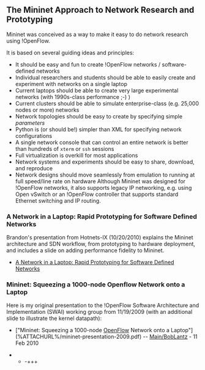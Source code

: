 <!-- %META:TOPICINFO{author="BobLantz" date="1339625148" format="1.1" reprev="1.6" version="1.6"}% -->
<!-- %META:TOPICPARENT{name="Mininet"}% -->
<!-- Use our custom page layout:
* Set VIEW_TEMPLATE = [MininetView](MininetView)
-->


The Mininet Approach to Network Research and Prototyping
---------------------------------------------------------

Mininet was conceived as a way to make it easy to do network research using !OpenFlow.

It is based on several guiding ideas and principles:

* It should be easy and fun to create !OpenFlow networks / software-defined networks
* Individual researchers and students should be able to easily create and experiment with networks on a single laptop
* Current laptops should be able to create very large experimental networks (with 1990s-class performance ;-) )
* Current clusters should be able to simulate enterprise-class (e.g. 25,000 nodes or more) networks
* Network topologies should be easy to create by specifying simple _parameters_
* Python is (or should be!) simpler than XML for specifying network configurations
* A single network console that can control an entire network is better than hundreds of <code>xterm</code> or <code>ssh</code> sessions
* Full virtualization is overkill for most applications
* Network systems and experiments should be easy to share, download, and reproduce
* Network designs should move seamlessly from emulation to running at full speed/line rate on hardware
Although Mininet was designed for !OpenFlow networks, it also supports legacy IP networking, e.g. using Open vSwitch or an !OpenFlow controller that supports standard Ethernet switching and IP routing.


### A Network in a Laptop: Rapid Prototyping for Software Defined Networks

Brandon's presentation from Hotnets-IX (10/20/2010) explains the Mininet architecture and SDN workflow, from prototyping to hardware deployment, and includes a slide on adding performance fidelity to Mininet.

* [A Network in a Laptop: Rapid Prototyping for Software Defined Networks](%ATTACHURL%/mininet-hotnets2010-final.pdf)

### Mininet: Squeezing a 1000-node Openflow Network onto a Laptop

Here is my original presentation to the !OpenFlow Software Architecture and Implementation (SWAI) working group from 11/19/2009 (with an additional slide to illustrate the kernel datapath):

* ["Mininet: Squeezing a 1000-node [OpenFlow](OpenFlow) Network onto a Laptop"](%ATTACHURL%/mininet-presentation-2009.pdf)
-- [Main/BobLantz](../Main/BobLantz) - 11 Feb 2010

- - -+++

<!-- %META:FILEATTACHMENT{name="mininet-presentation-2009.pdf" attachment="mininet-presentation-2009.pdf" attr="" comment="Original Mininet presentation from 11/19/2009 (with added slide for kernel datapath)" date="1265849535" path="mininet-presentation-2009.pdf" size="1683011" stream="IO::File=GLOB(0xbec4638)" tmpFilename="/usr/tmp/CGItemp21831" user="BobLantz" version="1"}% -->
<!-- %META:FILEATTACHMENT{name="mininet-hotnets2010-final.pdf" attachment="mininet-hotnets2010-final.pdf" attr="" comment="Mininet presentation from [HotNets](HotNets)-IX, 2010." date="1339624410" path="mininet-hotnets2010-final.pdf" size="3088233" stream="IO::File=GLOB(0x9cd3c34)" tmpFilename="/usr/tmp/CGItemp20903" user="BobLantz" version="1"}% -->
